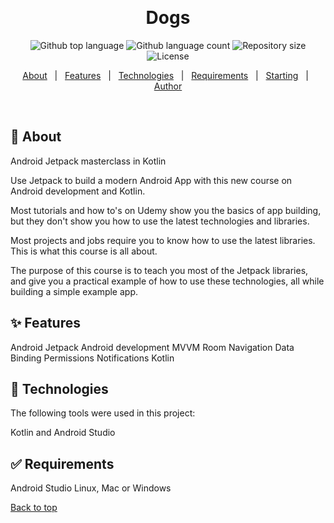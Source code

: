 <div align="center" id="top"> 

  &#xa0;

  <!-- <a href="https://outros.netlify.app">Demo</a> -->
</div>

<h1 align="center">Dogs</h1>

<p align="center">
  <img alt="Github top language" src="https://img.shields.io/github/languages/top/cpereira42/outros?color=56BEB8">

  <img alt="Github language count" src="https://img.shields.io/github/languages/count/cpereira42/outros?color=56BEB8">

  <img alt="Repository size" src="https://img.shields.io/github/repo-size/cpereira42/outros?color=56BEB8">

  <img alt="License" src="https://img.shields.io/github/license/cpereira42/outros?color=56BEB8">

  <!-- <img alt="Github issues" src="https://img.shields.io/github/issues/cpereira42/outros?color=56BEB8" /> -->

  <!-- <img alt="Github forks" src="https://img.shields.io/github/forks/cpereira42/outros?color=56BEB8" /> -->

  <!-- <img alt="Github stars" src="https://img.shields.io/github/stars/cpereira42/outros?color=56BEB8" /> -->
</p>

<!-- Status -->

<!-- <h4 align="center"> 
	🚧  Outros 🚀 Under construction...  🚧
</h4> 

<hr> -->

<p align="center">
  <a href="#dart-about">About</a> &#xa0; | &#xa0; 
  <a href="#sparkles-features">Features</a> &#xa0; | &#xa0;
  <a href="#rocket-technologies">Technologies</a> &#xa0; | &#xa0;
  <a href="#white_check_mark-requirements">Requirements</a> &#xa0; | &#xa0;
  <a href="#checkered_flag-starting">Starting</a> &#xa0; | &#xa0;
  <a href="https://github.com/cpereira42" target="_blank">Author</a>
</p>

<br>

## :dart: About ##

Android Jetpack masterclass in Kotlin

Use Jetpack to build a modern Android App with this new course on Android development and Kotlin.

Most tutorials and how to's on Udemy show you the basics of app building, but they don't show you how to use the latest technologies and libraries.

Most projects and jobs require you to know how to use the latest libraries. This is what this course is all about.

The purpose of this course is to teach you most of the Jetpack libraries, and give you a practical example of how to use these technologies, all while building a simple example app.


## :sparkles: Features ##

Android Jetpack
Android development
MVVM
Room
Navigation
Data Binding
Permissions
Notifications
Kotlin

## :rocket: Technologies ##

The following tools were used in this project:

Kotlin and Android Studio

## :white_check_mark: Requirements ##

Android Studio
Linux, Mac or Windows

<a href="#top">Back to top</a>
